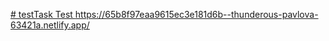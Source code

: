 [# testTask
Test
](https://65b8f97eaa9615ec3e181d6b--thunderous-pavlova-63421a.netlify.app/)https://65b8f97eaa9615ec3e181d6b--thunderous-pavlova-63421a.netlify.app/
